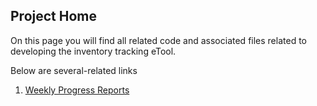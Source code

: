 ## Project Home

On this page you will find all related code and associated files related to developing the inventory tracking eTool.

Below are several-related links

1. [Weekly Progress Reports](https://paceafenet.github.io/progress_reports/)

